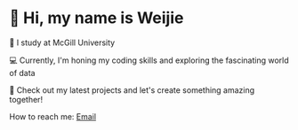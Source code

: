 # 👋 Hi, my name is Weijie  

📕 I study at McGill University

💻 Currently, I'm honing my coding skills and exploring the fascinating world of data

🚀 Check out my latest projects and let's create something amazing together! 

How to reach me: [Email](wang.weijie0110@gmail.com)
